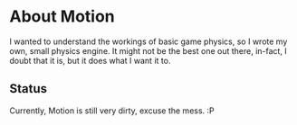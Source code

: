 # About Motion #

I wanted to understand the workings of basic game physics, so I wrote
my own, small physics engine. It might not be the best one out there,
in-fact, I doubt that it is, but it does what I want it to.

## Status ##

Currently, Motion is still very dirty, excuse the mess. :P